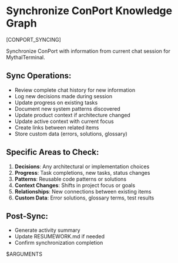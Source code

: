 # Synchronize ConPort Knowledge Graph

[CONPORT_SYNCING]

Synchronize ConPort with information from current chat session for MythalTerminal.

## Sync Operations:
- Review complete chat history for new information
- Log new decisions made during session
- Update progress on existing tasks
- Document new system patterns discovered
- Update product context if architecture changed
- Update active context with current focus
- Create links between related items
- Store custom data (errors, solutions, glossary)

## Specific Areas to Check:
1. **Decisions**: Any architectural or implementation choices
2. **Progress**: Task completions, new tasks, status changes
3. **Patterns**: Reusable code patterns or solutions
4. **Context Changes**: Shifts in project focus or goals
5. **Relationships**: New connections between existing items
6. **Custom Data**: Error solutions, glossary terms, test results

## Post-Sync:
- Generate activity summary
- Update RESUMEWORK.md if needed
- Confirm synchronization completion

$ARGUMENTS